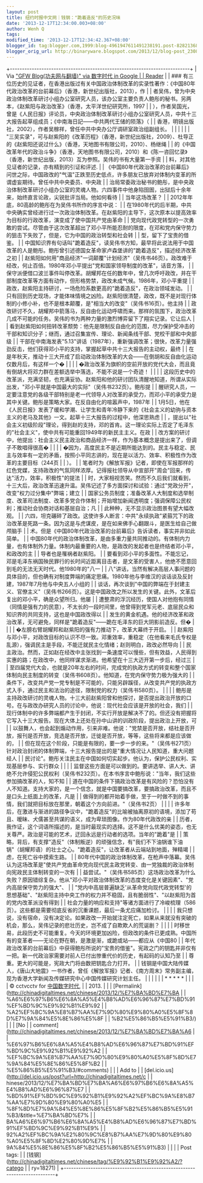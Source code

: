 ```yaml
---
layout: post
title: 纽约时报中文网｜钱钢："跪着造反"的历史况味
date: '2013-12-17T12:34:00.003+08:00'
author: Wenh Q
tags:
modified_time: '2013-12-17T12:34:42.367+08:00'
blogger_id: tag:blogger.com,1999:blog-4961947611491238191.post-8282136874725884237
blogger_orig_url: http://binaryware.blogspot.com/2013/12/blog-post_2308.html
---
```

+--------------------------------------------------------------------------+
| Via ["GFW Blog(功夫网与翻墙)" via 数字时代 in Google                     |
| Reader](https://www.blogger.com/blogger.g?blogID=4961947611491238191)    |
| ### 有三位历史的见证者，在香港出版过有关中国政治体制改革的实录性著作：《中国80年代政治改革的台前幕后》（香港，新世纪出版社，2013），作 |
| 者吴伟，曾为中央政治体制改革研讨小组办公室研究人员，该办公室主要负责人鲍彤的秘书。另两本，《赵紫阳与政治改革》（香港，太平洋世纪研究所，1997 |
| ），作者吴国光，曾是《人民日报》评论员，中央政治体制改革研讨小组办公室研究人员，中共十三大报告起草组成员；《中南海日記——中共两代王储的陨落》（ |
| 香港，明镜出版社，2002），作者吴稼祥，曾任中共中央办公厅调研室政治组副组长。 |
|                                                                          |
|                                                                          |
| "三吴实录"，可与赵紫阳的《改革历程》（香港，新世纪出版社，2009）、杜导正的《赵紫阳还说过什么》（香港，天地图书有限公司，2010）、杨继绳 |
| 的《中国改革年代的政治斗争》（香港，天地图书有限公司，2010）和《陈一咨回忆录》（香港，新世纪出版，2013）互为参照。吴伟的书有大量第一手资 |
| 料，对其他见证者的记录，亦有精到的引证和评述.                           |
| 《中国80年代政治改革的台前幕后》问世之际，中国政改的"气温"正跌至历史低点，许多朋友已放弃对体制内变革的所谓虚妄期待。曾任中共中央委员、中央政 |
| 治局常委政治秘书的鲍彤，是中央政治体制改革研讨小组办公室的灵魂人物。六四事件中他身陷囹圄，出狱后十余年来，始终直言论政，尖锐批评当局。他如何看待 |
| 当年这场改革？                                                          |
| 2012年年底，80高龄的鲍彤在为吴伟书所作的序言中说：                      |
| 在1980年代的后半期，中共中央确实曾经进行过一次政治体制改革。在赵紫阳的主导下，这次原本以提高效率为目标的行政改革，演变成了使中国共产党由革命 |
| 党向现代政党转型的一次勇敢的尝试。尽管由于这次改革超出了邓小平所能忍耐的限度，在邓和党内保守势力的狙击下失败了，但是，它为中国的政治转型和社会转 |
| 型，留下了宝贵的借鉴。                                                  |
| 中国知识界有句话叫"跪着造反"，读吴伟书方知，最早将此说法用于中国改革的人是鲍彤。鲍彤曾引述德国女革命家卢森堡讲的"跪着造反"，描述经济改革之初 |
| 赵紫阳如何用"商品经济"一词颠覆"计划经济"（吴伟书46页）。政改难于经改，何止百倍。1980年邓小平提出"党和国家领导制度的改革"，话音方落， |
| 保守派便借口波兰事件叫停改革。胡耀邦在任的数年中，曾几次呼吁政改，并在干部制度改革等方面有动作，但形格势禁，政改未成气候。1986年，邓小平重提 |
| 政改，赵紫阳主持研讨，一场危险系数更高的"跪着造反"，在政治领域发动。    |
| 只有回到历史现场，才能体味情境之凶险。赵紫阳很清楚，政改，既不是对现行体制的小修小补，也不是根本颠覆，是"相当大的改变"（吴伟书16页）。他主持 |
| 政改研讨不久，胡耀邦中箭落马，反自由化运动呼啸而来。那样的氛围下，政治改革几成不可能的任务。吴伟的书为两种力量的激烈博弈留下了翔实记录。它让后人 |
| 看到赵紫阳如何扭转改革颓势：他先是限制反自由化的范围，尽力保护受冲击的干部和知识分子；继而，通过召集宣传、理论、新闻条线干部、党校干部和中央部级 |
| 干部在中南海发表"5.13"讲话（1987年），重新强调改革；很快，改革力量强劲反击，他们获得邓小平的支持，掌握起草中共十三大报告的主动权，最终 |
| 在是年秋天，推动十三大开成了启动政治体制改革的大会——在倒胡和反自由化运动仅数月后，有这样一个� |
|                                                                          |
| �政治改革为旗帜的空前开放的党代大会，而且竟有倒胡大将邓力群在差额选举中落选，不能不说是一个奇迹！ |
|                                                                          |
| 这段历史中的改革派，充满坚韧，也充满妥协。赵紫阳和他的研讨团队清醒地知道，所谓从实际出发，"邓小平就是中国最大的实际"（吴伟书232页）。鲍彤提 |
| 醒研究人员，一定要注意党的各级干部特别是老一代领导人对改革的承受力，而邓小平的承受力是其中关键。鲍彤是策略大家。在反自由化的喧嚣声中，1987年 |
| 1月5日，他在《人民日报》发表了缓和学潮、让学生和青年冷静下来的《社会主义的幼驹与资本主义的老马及其他》一文。起草十三大报告的过程中，他深思熟虑 |
| ，提出以"社会主义初级阶段"理论，得到赵的支持，邓的首肯。这一理论实际上否定了毛泽东的"社会主义"，使中共有可能重回1949年的新民主主义。在政 |
| 改方案的研讨中，他提出：社会主义民主政治和商品经济一样，作为基本概念是提出来了，但调子不敢唱得很高� |
|                                                                          |
| �因为，高度民主不是近期所能达到的。民主与稳定、民主与效率有一定的矛盾，按照小平同志讲的，现在是以活力、效率、积极性作为改革的主要目标（244页 |
| ）。                                                                    |
| 笔者时为《解放军报》记者，即使在军报那样的红色党媒，支持政改的气氛同样浓厚。记得报社领导从中宣部开"周会"回来，传达"活力，效率，积极性"的提法 |
| 时，大家相视苦笑。然而不久后我们就看到，十三大后，政治改革迅速升温。吴伟记述了多方面探讨和试验：通过"党政分开"，改变"权力过分集中"弊端；建立 |
| 国家公务员制度；准备改革人大制度和选举制度、改革司法制度、改革多党合作体制；开始增加新闻透明度；强调保障公民权利；推动社会协商对话和基层自治；凡 |
| 此种种，无不显示政治图景有望大幅改观。                                  |
| 六四，坦克碾碎了政改。这使许多人断言：中共"永续执政"紧箍咒下的政治改革是死路一条。因为这是与虎谋皮，是在如来佛手心翻跟斗，是医生给自己做颅脑手 |
| 术。但是《中国80年代政治改革的台前幕后》告诉读者，事实并非如此简单。    |
| 中国80年代的政治体制改革，是由多重力量共同推动的。有体制内力量，也有体制外力量。体制内最重要的人物，是政改的发起者也是终结者邓小平，和政改的主 |
| 导者也是罹祸者赵紫阳。                                                  |
| 要看到邓小平的多面性。不能忘记，邓是毛泽东祸国殃民罪行的长时间近距离目击者，是文革的受害人，他绝不愿意回到毛的无法无天时代。他1980年的"八一 |
| 八"讲话，当然有解决高层人事问题的具体目的，但也确有对制度弊端的痛定思痛。1980年他与李维汉的谈话谈及反封建，1987年7月他与中央五人小组的 |
| 谈话，再次谈到"中国的弊端在于封建主义、官僚主义"（吴伟书266页）。这是中国政改之所以发生的关键。此外，文革后复出的邓小平，确是众望所归。他屡 |
| 遭整肃的浮沉经历，使国人对他抱有同情（同情是强有力的民意），不太长的一段时间里，他曾得到党军元老、底层民众和知识界的共同支持，这也是中国政改得以 |
| 发生的黄金机遇。他的经济改革和政治改革，无可避免，同样是"跪着造反"——跪在毛泽东的巨大阴影前造反。但� |
|                                                                          |
| �左膀右臂胡耀邦和赵紫阳的强有力推动下，改革大幕终于开启。               |
| 赵紫阳与邓小平，对政改目标的认识不尽一致。邓重效率，重稳定（在他看来毛氏专权是乱源），强调民主是手段，不能迁就民主化情绪；赵则明白，政改必然导向 |
| 民主政治。然而，正如赵在经改中主张找到一条速度可以慢些，但有效益，人民得到实惠的路；在政改中，他同样谋求渐进。他希望在十三大迈开第一步后，经过三 |
| 至四届党代大会，也就是20年左右的时间，完成党的执政方式的转变和整个国家体制向民主制度的转变（吴伟书608页）。他知道，在党内保守势力极为强大的 |
| 条件下，改变共产党一党专制是不可能的，只能另辟蹊径，从改变共产党的执政方式入手，通过民主和法治的途径，限制党的权力（吴伟书580页）。 |
|                                                                          |
| 鲍彤是主持政改研讨的灵魂人物。十三大前赵紫阳曾和他探讨，是否提出政治开放的口号。在与政改办研究人员的讨论中，他说：现代社会应该是开放的社会，我们 |
| 现行体制中的许多弊端都产生于封闭，不实行开放是解决不了的。但还没有把握将它写入十三大报告。现在大体上还处在孙中山讲的训政阶段，提出政治上开放，可 |
| 以鼓舞人，也会起到煽动作用，引来非难。他说："党禁是否开放，结社是否开放，报刊是否开放，竞选是否开放，迁徙是否开放，等等，这些将来都是应该做的， |
| 但在现在这个阶段，只能是有限的，要一步一步的来。"（吴伟书271页）针对政治封闭的体制弊端，十三大报告提出的是"重大情况让人民知道，重大问题经人 |
| 民讨论"。鲍彤关注民主在中国如何切实起步。他认为，保护公民权利、实现基层参与、实行群众 |
|                                                                          |
| 监督这些方面是可以做到的。要讲选举、讲人大、讲绝不允许侵犯公民权利（吴伟书232页）。在本书序言中鲍彤说："当年，我们这些参加搞改革的人，知不知 |
| 道在中国的条件下搞政治改革是有风险的？恐怕没有人不知道。支持大家的，是一个信念，就是中国要搞改革，要搞政治改革，而且不是口头上纸面上的改革，凡是 |
| 做得到的都开始着手做，至于一时做不到的事情，我们就把目标放在那里，朝着这个方向前进。"（吴伟书2页） |
|                                                                          |
| 许多年后，在激进与渐进的路径争议中，"跪着造反"的比喻被抽离原初的语境，添加了苟且、暧昧、犬儒甚至共谋的语义，成为卑琐图像。作为80年代政改的亲 |
| 历者，我作证，这个词语所描述的，是当时最现实的选择。这不是什么优美的姿态，也无关尊严。政治是可能的艺术，迂回永远是行动者的选项。当年的"跪着"是 |
| 策略，背后，有支撑"造反"（体制叛逆）的顽强信念，有"我们不下油锅谁下油锅"（胡耀邦语）的壮士之心。"跪着造反"，让改革者从云端站到地面，殚精竭 |
| 虑，在死亡谷中摸索生路。                                                |
| 80年代中国的政治体制改革，在枪声中落幕。吴伟认为这场改革是"使共产党由革命党向现代民主政党转变、由一党独裁的政治体制向宪政民主体制转变的一次有 |
| 益尝试。"（吴伟书585页）这场政治改革为什么失败？原因错综复杂。他从"邓小平对政治体制改革的态度变化是关键因素"、"党内高层保守势力的强大"、 |
| "党内中高层普遍缺乏'从革命党向现代政党转型'的思想基础"、"赵紫阳主持中央工作的权力并不稳固，且有脆弱性"、"以赵紫阳为首的党内改革派没有得到 |
| 社会力量的响应和支持"等诸方面进行了冷峻梳理（586页）。这些都是需要彻底反省的沉重课题，最后一条尤应痛加检讨。 |
|                                                                          |
| 我只想说，没有宿命，没有决定论。如果政改一开始就注定死亡，如果从来就没有突破的机会，那么，吴伟记录的悲壮历史，岂不成了自欺欺人的荒诞剧？ |
|                                                                          |
| 时移世易，此段历史不可能重复。今天的环境更加凶险，但政改的条件已更成熟。中国所有的变革者——无论在野在朝，是激是渐，或跪或站——都应从《中国80 |
| 年代政治改革的台前幕后》中获得鲍彤所说的"宝贵的借鉴"。宪政之门的钥匙并非仅有一把。新一代政治家需要对前人已付出惨重代价的历史，有起码的认知乃至 |
| 尊重。更大的可能是，宪政大门将由数把钥匙合力打开。                      |
| 钱钢是中国大陆传媒人，《唐山大地震》一书作者，曾任《解放军报》记者、《南方周末》常务副主编，现为香港大学新闻及传媒研究中心中国传媒研究计划主任。 |
|                                                                          |
|                                                                          |
| * * * * *                                                                |
|                                                                          |
| © cctvcctv for [中国数字时代](http://chinadigitaltimes.net/chinese),     |
| 2013. |                                                                  |
| [Permalink](http://chinadigitaltimes.net/chinese/2013/12/%E7%BA%BD%E7%BA |
| %A6%E6%97%B6%E6%8A%A5%E4%B8%AD%E6%96%87%E7%BD%91%EF%BD%9C%E9%92%B1%E9%92 |
| %A2%EF%BC%9A%E8%B7%AA%E7%9D%80%E9%80%A0%E5%8F%8D%E7%9A%84%E5%8E%86%E5%8F |
| %B2%E5%86%B5%E5%91%B3/)                                                  |
| | [No                                                                    |
| comment](http://chinadigitaltimes.net/chinese/2013/12/%E7%BA%BD%E7%BA%A6 |
| %E6%97%B6%E6%8A%A5%E4%B8%AD%E6%96%87%E7%BD%91%EF%BD%9C%E9%92%B1%E9%92%A2 |
| %EF%BC%9A%E8%B7%AA%E7%9D%80%E9%80%A0%E5%8F%8D%E7%9A%84%E5%8E%86%E5%8F%B2 |
| %E5%86%B5%E5%91%B3/#comments)                                            |
| | Add to                                                                 |
| [del.icio.us](http://del.icio.us/post?url=http://chinadigitaltimes.net/c |
| hinese/2013/12/%E7%BA%BD%E7%BA%A6%E6%97%B6%E6%8A%A5%E4%B8%AD%E6%96%87%E7 |
| %BD%91%EF%BD%9C%E9%92%B1%E9%92%A2%EF%BC%9A%E8%B7%AA%E7%9D%80%E9%80%A0%E5 |
| %8F%8D%E7%9A%84%E5%8E%86%E5%8F%B2%E5%86%B5%E5%91%B3/&title=%E7%BA%BD%E7% |
| BA%A6%E6%97%B6%E6%8A%A5%E4%B8%AD%E6%96%87%E7%BD%91%EF%BD%9C%E9%92%B1%E9% |
| 92%A2%EF%BC%9A%E2%80%9C%E8%B7%AA%E7%9D%80%E9%80%A0%E5%8F%8D%E2%80%9D%E7% |
| 9A%84%E5%8E%86%E5%8F%B2%E5%86%B5%E5%91%B3)                               |
|                                                                         |
|  Post tags:                                                              |
| [钱钢](http://chinadigitaltimes.net/chinese/tag/%E9%92%B1%E9%92%A2/?catego |
| ry=18271)                                                                |
+--------------------------------------------------------------------------+
